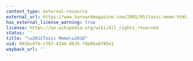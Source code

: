 ```yaml
---
content_type: external-resource
external_url: https://www.harvardmagazine.com/2001/05/toxic-memo-html
has_external_license_warning: true
license: https://en.wikipedia.org/wiki/All_rights_reserved
status: ''
title: "\u201CToxic Memo\u201D"
uid: 991bc97b-c767-434b-8635-7de8ba8f85e1
wayback_url: ''
---
```

